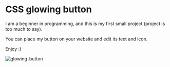 # CSS glowing button
I am a beginner in programming, and this is my first small project (project is too much to say). 


You can place my button on your website and edit its text and icon.


Enjoy :)


![glowing-button](https://github.com/SkurczyByq1/glowing-button/assets/84977958/0bbd218b-afca-4204-ba7b-f61e38c92896)

